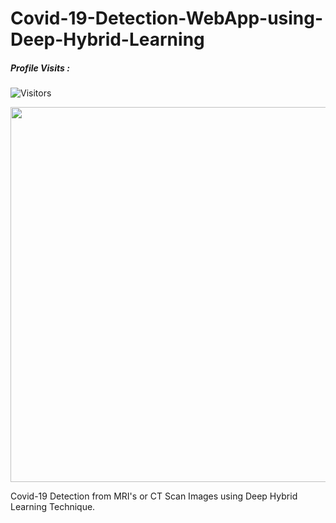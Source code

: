 # Covid-19-Detection-WebApp-using-Deep-Hybrid-Learning

##### Profile Visits :
![Visitors](https://visitor-badge.glitch.me/badge?page_id=ronylpatil.Covid-19-Detection-WebApp-using-Deep-Hybrid-Learning&left_color=lightgrey&right_color=red&left_text=visitors)

<p align="center">
  <img class="center" src ="https://www.uab.edu/news/images/2018/COVIDEvolution.jpg" alt="Drawing" style="width: 1350px; height: 600px">
</p>


Covid-19 Detection from MRI's or CT Scan Images using Deep Hybrid Learning Technique.
